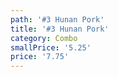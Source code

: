 ```yaml
---
path: '#3 Hunan Pork'
title: '#3 Hunan Pork'
category: Combo
smallPrice: '5.25'
price: '7.75'
---
```


